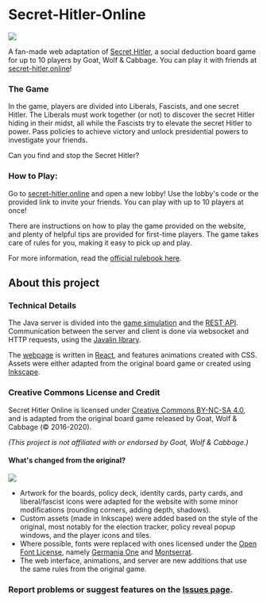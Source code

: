 # Secret-Hitler-Online
![](https://i.postimg.cc/zvnLRbqq/place-policy.gif)

A fan-made web adaptation of [Secret Hitler](https://secrethitler.com), a social deduction board game for up to 10 players by Goat, Wolf & Cabbage. You can play it with friends at [secret-hitler.online](https://secret-hitler.online)!

### The Game
In the game, players are divided into Liberals, Fascists, and one secret Hitler. The Liberals must work together (or not) to discover the secret Hitler hiding in their midst, all while the Fascists try to elevate the secret Hitler to power. Pass policies to achieve victory and unlock presidential powers to investigate your friends. 

Can you find and stop the Secret Hitler?

### How to Play: 
Go to [secret-hitler.online](https://secret-hitler.online) and open a new lobby! Use the lobby's code or the provided link to invite your friends. You can play with up to 10 players at once!

There are instructions on how to play the game provided on the website, and plenty of helpful tips are provided for first-time players. The game takes care of rules for you, making it easy to pick up and play. 

For more information, read the [official rulebook here](https://www.secrethitler.com/assets/Secret_Hitler_Rules.pdf).

## About this project
### Technical Details
The Java server is divided into the [game simulation](src/main/java/game) and the [REST API](src/main/java/server). Communication between the server and client is done via websocket and HTTP requests, using the [Javalin library](https://javalin.io/).

The [webpage](/secret-hitler-online-interface) is written in [React](https://reactjs.org/), and features animations created with CSS. Assets were either adapted from the original board game or created using [Inkscape](https://inkscape.org/).

### Creative Commons License and Credit
Secret Hitler Online is licensed under [Creative Commons BY-NC-SA 4.0](https://creativecommons.org/licenses/by-nc-sa/4.0/), and is adapted from the original board game released by Goat, Wolf & Cabbage (© 2016-2020). 

*(This project is not affiliated with or endorsed by Goat, Wolf & Cabbage.)*

#### What's changed from the original?
![](https://i.postimg.cc/cCNCZxw2/show-votes.gif)
- Artwork for the boards, policy deck, identity cards, party cards, and liberal/fascist icons were adapted for the website with some minor modifications (rounding corners, adding depth, shadows).
- Custom assets (made in Inkscape) were added based on the style of the original, most notably for the election tracker, policy reveal popup windows, and the player icons and tiles.
- Where possible, fonts were replaced with ones licensed under the [Open Font License](https://scripts.sil.org/cms/scripts/page.php?site_id=nrsi&id=OFL), namely [Germania One](https://fonts.google.com/specimen/Germania+One) and [Montserrat](https://fonts.google.com/specimen/Montserrat).
- The web interface, animations, and server are new additions that use the same rules from the original game.

### Report problems or suggest features on the [Issues page](https://github.com/ShrimpCryptid/Secret-Hitler-Online/issues).
